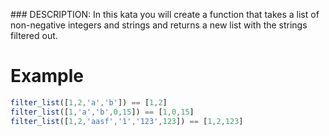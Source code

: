 ### DESCRIPTION:
In this kata you will create a function that takes a list of non-negative integers and strings and returns a new list with the strings filtered out.


# Example
```js
filter_list([1,2,'a','b']) == [1,2]
filter_list([1,'a','b',0,15]) == [1,0,15]
filter_list([1,2,'aasf','1','123',123]) == [1,2,123]
```